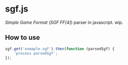 sgf.js
======

*Simple Game Format* (*SGF FF[4]*) parser in javascript. wip.

How to use
----------

```javascript
sgf.get('exmaple.sgf').then(function (parsedSgf) {
    'process parsedSgf';
});
```
